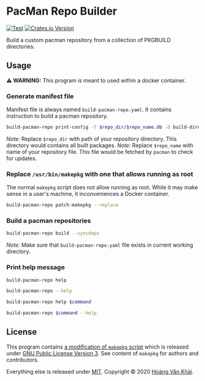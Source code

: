 # PacMan Repo Builder

[![Test](https://github.com/KSXGitHub/pacman-repo-builder/workflows/Test/badge.svg)](https://github.com/KSXGitHub/pacman-repo-builder/actions?query=workflow%3ATest)
[![Crates.io Version](https://img.shields.io/crates/v/pacman-repo-builder?logo=rust)](https://crates.io/crates/pacman-repo-builder)

Build a custom pacman repository from a collection of PKGBUILD directories.

## Usage

**⚠ WARNING:** This program is meant to used within a docker container.

### Generate manifest file

Manifest file is always named `build-pacman-repo.yaml`. It contains instruction to build a pacman repository.

```sh
build-pacman-repo print-config -T $repo_dir/$repo_name.db -D build-directories > build-pacman-repo.yaml
```

_Note:_ Replace `$repo_dir` with path of your repository directory. This directory would contains all built packages.
_Note:_ Replace `$repo_name` with name of your repository file. This file would be fetched by `pacman` to check for updates.

### Replace `/usr/bin/makepkg` with one that allows running as root

The normal `makepkg` script does not allow running as root. While it may make sense in a user's machine, it inconveniences a Docker container.

```sh
build-pacman-repo patch-makepkg --replace
```

### Build a pacman repositories

```sh
build-pacman-repo build --syncdeps
```

_Note:_ Make sure that `build-pacman-repo.yaml` file exists in current working directory.

### Print help message

```sh
build-pacman-repo help
```

```sh
build-pacman-repo --help
```

```sh
build-pacman-repo help $command
```

```sh
build-pacman-repo $command --help
```

## License

This program contains [a modification of `makepkg` script](https://git.io/JTqsZ) which is released under [GNU Public License Version 3](https://git.io/JTq3Y). See content of `makepkg` for authors and contributors.

Everything else is released under [MIT](https://git.io/JTq3K). Copyright © 2020 [Hoàng Văn Khải](https://github.com/KSXGitHub/).
